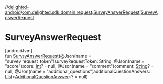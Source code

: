 //[delighted-android](../../../index.md)/[com.delighted.sdk.domain.request](../index.md)/[SurveyAnswerRequest](index.md)/[SurveyAnswerRequest](-survey-answer-request.md)

# SurveyAnswerRequest

[androidJvm]\
fun [SurveyAnswerRequest](-survey-answer-request.md)(@Json(name = &quot;survey_request_token&quot;)surveyRequestToken: [String](https://kotlinlang.org/api/latest/jvm/stdlib/kotlin/-string/index.html), @Json(name = &quot;score&quot;)score: [Int](https://kotlinlang.org/api/latest/jvm/stdlib/kotlin/-int/index.html)? = null, @Json(name = &quot;comment&quot;)comment: [String](https://kotlinlang.org/api/latest/jvm/stdlib/kotlin/-string/index.html)? = null, @Json(name = &quot;additional_questions&quot;)additionalQuestionAnswers: [List](https://kotlinlang.org/api/latest/jvm/stdlib/kotlin.collections/-list/index.html)&lt;[AdditionalQuestionAnswer](../-additional-question-answer/index.md)&gt;? = null)
